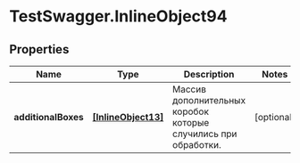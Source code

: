 # TestSwagger.InlineObject94

## Properties

Name | Type | Description | Notes
------------ | ------------- | ------------- | -------------
**additionalBoxes** | [**[InlineObject13]**](InlineObject13.md) | Массив дополнительных коробок которые случились при обработки. | [optional] 


